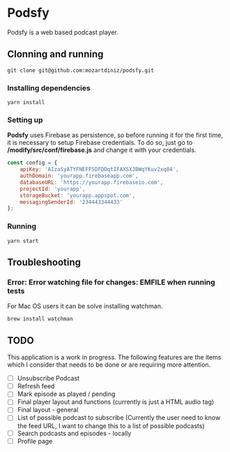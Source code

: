# Podsfy
Podsfy is a web based podcast player.

## Clonning and running

```
git clone git@github.com:mozartdiniz/podsfy.git
```

### Installing dependencies
```
yarn install
```
### Setting up

**Podsfy** uses Firebase as persistence, so before running it for the first time, it is necessary to setup Firebase credentials. To do so, just go to **/modify/src/conf/firebase.js** and change it with your credentials.

```javascript
const config = {
    apiKey: 'AIzaSyATYFNEFFSDFDDqtIFAXSXJBWqYKuv2xq84',
    authDomain: 'yourapp.firebaseapp.com',
    databaseURL: 'https://yourapp.firebaseio.com',
    projectId: 'yourapp',
    storageBucket: 'yourapp.appspot.com',
    messagingSenderId: '234443344433'
};
```

### Running
```
yarn start
``` 

## Troubleshooting

### Error: Error watching file for changes: EMFILE when running tests

For Mac OS users it can be solve installing watchman.

```
brew install watchman
```

## TODO

This application is a work in progress. The following features are the items which I consider that needs to be done or are requiring more attention.

- [ ] Unsubscribe Podcast
- [ ] Refresh feed
- [ ] Mark episode as played / pending
- [ ] Final player layout and functions (currently is just a HTML audio tag)
- [ ] Final layout - general
- [ ] List of possible podcast to subscribe (Currently the user need to know the feed URL, I want to change this to a list of possible podcasts)
- [ ] Search podcasts and episodes - locally
- [ ] Profile page